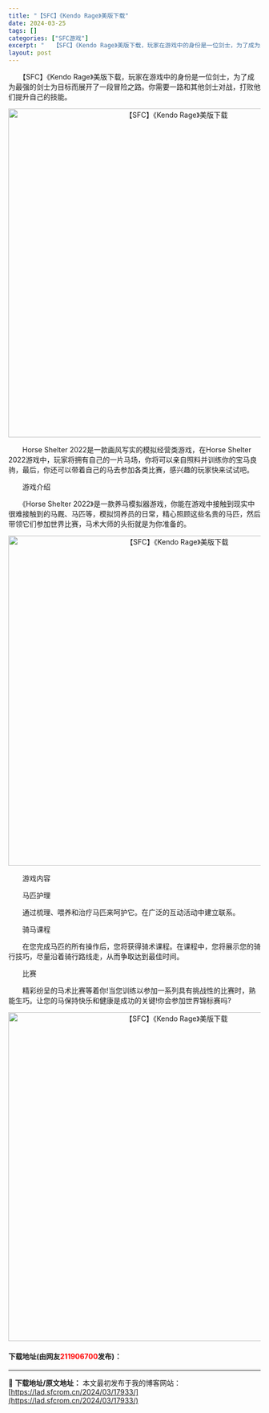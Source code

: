 ```yaml
---
title: "【SFC】《Kendo Rage》美版下载"
date: 2024-03-25
tags: []
categories: ["SFC游戏"]
excerpt: "　　【SFC】《Kendo Rage》美版下载，玩家在游戏中的身份是一位剑士，为了成为最强的剑士为目标而展开了一段冒险之路。你需要一路和其他剑士对战，打败他们提升自己的技能。 　　Horse Shelter 2022是一款画风写实的模拟经营类游戏，在Horse Shelter 2022游戏中，玩家将&hellip;"
layout: post
---
```


 <p>　　【SFC】《Kendo Rage》美版下载，玩家在游戏中的身份是一位剑士，为了成为最强的剑士为目标而展开了一段冒险之路。你需要一路和其他剑士对战，打败他们提升自己的技能。</p> <p align="center"><img align="" border="0" src="https://lad.sfcrom.cn/wp-content/uploads/2024/03/20240324_6600bd08346fb.png" width="656" alt="【SFC】《Kendo Rage》美版下载" /></p> <p>　　Horse Shelter 2022是一款画风写实的模拟经营类游戏，在Horse Shelter 2022游戏中，玩家将拥有自己的一片马场，你将可以亲自照料并训练你的宝马良驹，最后，你还可以带着自己的马去参加各类比赛，感兴趣的玩家快来试试吧。</p> <p>　　游戏介绍</p> <p>　　《Horse Shelter 2022》是一款养马模拟器游戏，你能在游戏中接触到现实中很难接触到的马厩、马匹等，模拟饲养员的日常，精心照顾这些名贵的马匹，然后带领它们参加世界比赛，马术大师的头衔就是为你准备的。</p> <p align="center"><img align="" border="0" src="https://lad.sfcrom.cn/wp-content/uploads/2024/03/20240324_6600bd099b8fc.png" width="659" alt="【SFC】《Kendo Rage》美版下载" /></p> <p>　　游戏内容</p> <p>　　马匹护理</p> <p>　　通过梳理、喂养和治疗马匹来呵护它。在广泛的互动活动中建立联系。</p> <p>　　骑马课程</p> <p>　　在您完成马匹的所有操作后，您将获得骑术课程。在课程中，您将展示您的骑行技巧，尽量沿着骑行路线走，从而争取达到最佳时间。</p> <p>　　比赛</p> <p>　　精彩纷呈的马术比赛等着你!当您训练以参加一系列具有挑战性的比赛时，熟能生巧。让您的马保持快乐和健康是成功的关键!你会参加世界锦标赛吗?</p> <p align="center"><img align="" border="0" src="https://lad.sfcrom.cn/wp-content/uploads/2024/03/20240324_6600bd0b2ec8a.png" width="656" alt="【SFC】《Kendo Rage》美版下载" /></p> <p><h4>下载地址(由网友<font color="red">211906700</font>发布)：</h4></p> 

---
📖 **下载地址/原文地址：** 本文最初发布于我的博客网站：[https://lad.sfcrom.cn/2024/03/17933/](https://lad.sfcrom.cn/2024/03/17933/)
